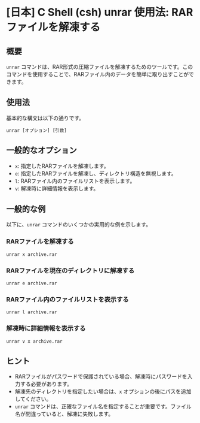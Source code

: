 # [日本] C Shell (csh) unrar 使用法: RARファイルを解凍する

## 概要
`unrar` コマンドは、RAR形式の圧縮ファイルを解凍するためのツールです。このコマンドを使用することで、RARファイル内のデータを簡単に取り出すことができます。

## 使用法
基本的な構文は以下の通りです。

```
unrar [オプション] [引数]
```

## 一般的なオプション
- `x`: 指定したRARファイルを解凍します。
- `e`: 指定したRARファイルを解凍し、ディレクトリ構造を無視します。
- `l`: RARファイル内のファイルリストを表示します。
- `v`: 解凍時に詳細情報を表示します。

## 一般的な例
以下に、`unrar` コマンドのいくつかの実用的な例を示します。

### RARファイルを解凍する
```
unrar x archive.rar
```

### RARファイルを現在のディレクトリに解凍する
```
unrar e archive.rar
```

### RARファイル内のファイルリストを表示する
```
unrar l archive.rar
```

### 解凍時に詳細情報を表示する
```
unrar v x archive.rar
```

## ヒント
- RARファイルがパスワードで保護されている場合、解凍時にパスワードを入力する必要があります。
- 解凍先のディレクトリを指定したい場合は、`x` オプションの後にパスを追加してください。
- `unrar` コマンドは、正確なファイル名を指定することが重要です。ファイル名が間違っていると、解凍に失敗します。